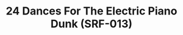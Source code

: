 ---
inv_num: 2013-221
add_credit: Cory Arcangel for Arcangel Surfware
url: 2013-221-24-dances-for-electric-piano-drawing-srf-013
title: '24 Dances For The Electric Piano Dunk (SRF-013) '
year: '2014'
display_year: '2013'
medium: Pencil on paper
dims: 12 in x 12 in
pitch: "​Plotter drawing of the dunk plot on the cover of the 24 Dances for Electric
  Piano vinyl."
ps:
live_url:
youtube:
related_code:
subheading: "(Drawing)"
download:
commission:
layout: things-i-made
---
